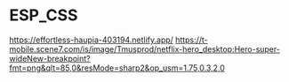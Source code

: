 # ESP_CSS
https://effortless-haupia-403194.netlify.app/
https://t-mobile.scene7.com/is/image/Tmusprod/netflix-hero_desktop:Hero-super-wideNew-breakpoint?fmt=png&qlt=85,0&resMode=sharp2&op_usm=1.75,0.3,2,0
